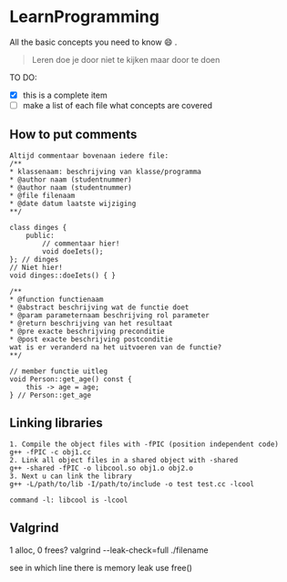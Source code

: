 # LearnProgramming
All the basic concepts you need to know :smile: .

> Leren doe je door niet te kijken maar door te doen

TO DO: 
- [x] this is a complete item
- [ ] make a list of each file what concepts are covered

## How to put comments
```
Altijd commentaar bovenaan iedere file:
/**
* klassenaam: beschrijving van klasse/programma
* @author naam (studentnummer)
* @author naam (studentnummer)
* @file filenaam
* @date datum laatste wijziging
**/
```

```
class dinges {
    public:
        // commentaar hier!
        void doeIets();
}; // dinges
// Niet hier!
void dinges::doeIets() { }
```

```
/**
* @function functienaam
* @abstract beschrijving wat de functie doet
* @param parameternaam beschrijving rol parameter
* @return beschrijving van het resultaat
* @pre exacte beschrijving preconditie
* @post exacte beschrijving postconditie
wat is er veranderd na het uitvoeren van de functie?
**/
```

```
// member functie uitleg
void Person::get_age() const {
    this -> age = age;
} // Person::get_age

```

## Linking libraries
```
1. Compile the object files with -fPIC (position independent code)
g++ -fPIC -c obj1.cc
2. Link all object files in a shared object with -shared
g++ -shared -fPIC -o libcool.so obj1.o obj2.o
3. Next u can link the library
g++ -L/path/to/lib -I/path/to/include -o test test.cc -lcool

command -l: libcool is -lcool
```

## Valgrind
1 alloc, 0 frees?
valgrind --leak-check=full ./filename

see in which line there is memory leak
use free()
